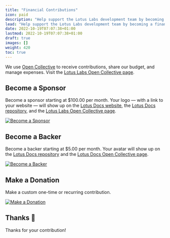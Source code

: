 ```yaml
---
title: "Financial Contributions"
icon: paid
description: "Help support the Lotus Labs development team by becoming a financial contributor."
lead: "Help support the Lotus Labs development team by becoming a financial contributor."
date: 2022-10-19T07:07:38+01:00
lastmod: 2022-10-19T07:07:38+01:00
draft: true
images: []
weight: 420
toc: true
---
```


We use [Open Collective](https://opencollective.com/) to receive contributions, share our budget, and manage expenses. Visit the [Lotus Labs Open Collective page](https://opencollective.com/lotuslabs).

## Become a Sponsor

Become a sponsor starting at $100.00 per month. Your logo — with a link to your website — will show up on the [Lotus Docs website](https://lotusdocs.dev/), the [Lotus Docs repository](https://github.com/colinwilson/lotusdocs), and the [Lotus Labs Open Collective page](https://opencollective.com/lotuslabs).

[![Become a Sponsor](contribute-button.png)](https://opencollective.com/lotuslabs/contribute/sponsor-46767/checkout)

## Become a Backer

Become a backer starting at $5.00 per month. Your avatar will show up on the [Lotus Docs repository](https://github.com/colinwilson/lotusdocs) and the [Lotus Docs Open Collective page](https://opencollective.com/lotuslabs).

[![Become a Backer](contribute-button.png)](https://opencollective.com/lotuslabs/contribute/backer-46766/checkout)

## Make a Donation

Make a custom one-time or recurring contribution.

[![Make a Donation](contribute-button.png)](https://opencollective.com/lotuslabs/donate)

## Thanks :green_heart:

Thanks for your contribution!
